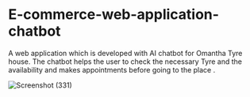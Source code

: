 # E-commerce-web-application-chatbot
A web application which is developed with AI chatbot for Omantha Tyre house. The chatbot helps the user to check the necessary Tyre and the availability and makes appointments before going to the place . 

![Screenshot (331)](https://github.com/sachithwijesiriwardana/E-commerce-web-application-chatbot/assets/88984823/2569daa5-448b-47b3-a0b7-ab84788969ee)
